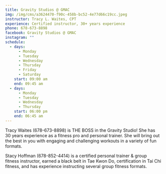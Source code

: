 ```yaml
---
title: Gravity Studios @ GMAC
img: /img/cms/a3624470-f90c-458b-bc52-4e77d66c19cc.jpeg
instructor: Tracy L. Waites, CPT
experience: Certified instructor, 30+ years experience
phone: 678-673-8898
facebook: Gravity Studios @ GMAC
instagram: ""
schedule:
  - days:
      - Monday
      - Tuesday
      - Wednesday
      - Thursday
      - Friday
      - Saturday
    start: 09:00 am
    end: 09:45 am
  - days:
      - Monday
      - Tuesday
      - Wednesday
      - Thursday
    start: 06:00 pm
    end: 06:45 am
---
```

[](https://www.trxtraining.com/why-trx)Tracy Waites (678-673-8898) is THE BOSS in the Gravity Studio! She has 30 years experience as a fitness pro and personal trainer. She will bring out the best in you with engaging and challenging workouts in a variety of fun formats. 

Stacy Hoffman (678-852-4414) is a certified personal trainer & group fitness instructor, earned a black belt in Tae Kwon Do, certification in Tai Chi fitness, and has experience instructing several group fitness formats.